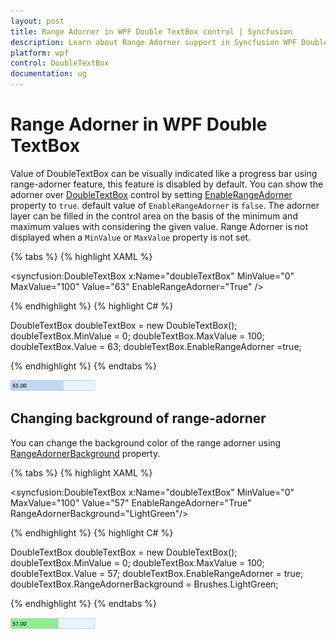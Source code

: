 ```yaml
---
layout: post
title: Range Adorner in WPF Double TextBox control | Syncfusion
description: Learn about Range Adorner support in Syncfusion WPF Double TextBox control and more.
platform: wpf
control: DoubleTextBox 
documentation: ug
---
```


# Range Adorner in WPF Double TextBox

Value of DoubleTextBox can be visually indicated like a progress bar using range-adorner feature, this feature is disabled by default. You can show the adorner over [DoubleTextBox](https://www.syncfusion.com/wpf-ui-controls/double-textbox) control by setting [EnableRangeAdorner](https://help.syncfusion.com/cr/wpf/Syncfusion.Windows.Shared.EditorBase.html#Syncfusion_Windows_Shared_EditorBase_EnableRangeAdorner) property to `true`. default value of `EnableRangeAdorner` is `false`. The adorner layer can be filled in the control area on the basis of the minimum and maximum values with considering the given value. Range Adorner is not displayed when a `MinValue` or `MaxValue` property is not set.

{% tabs %}
{% highlight XAML %}

<syncfusion:DoubleTextBox x:Name="doubleTextBox" MinValue="0" MaxValue="100" Value="63" EnableRangeAdorner="True" />

{% endhighlight %}
{% highlight C# %}

DoubleTextBox doubleTextBox = new DoubleTextBox();
doubleTextBox.MinValue = 0;
doubleTextBox.MaxValue = 100;
doubleTextBox.Value = 63;
doubleTextBox.EnableRangeAdorner =true;

{% endhighlight %}
{% endtabs %}

![DoubleTextBox default background of Range Adorner](Range-Adorner_images/Range-Adorner_img1.png)

## Changing background of range-adorner

You can change the background color of the range adorner using [RangeAdornerBackground](https://help.syncfusion.com/cr/wpf/Syncfusion.Windows.Shared.EditorBase.html#Syncfusion_Windows_Shared_EditorBase_RangeAdornerBackground) property.

{% tabs %}
{% highlight XAML %}

<syncfusion:DoubleTextBox x:Name="doubleTextBox" MinValue="0" MaxValue="100" Value="57" EnableRangeAdorner="True" RangeAdornerBackground="LightGreen"/>

{% endhighlight %}
{% highlight C# %}

DoubleTextBox doubleTextBox = new DoubleTextBox();
doubleTextBox.MinValue = 0;
doubleTextBox.MaxValue = 100;
doubleTextBox.Value = 57;
doubleTextBox.EnableRangeAdorner = true;
doubleTextBox.RangeAdornerBackground = Brushes.LightGreen;

{% endhighlight %}
{% endtabs %}

![DoubleTextBox customized background of Range Adorner ](Range-Adorner_images/Range-Adorner_img2.png)
